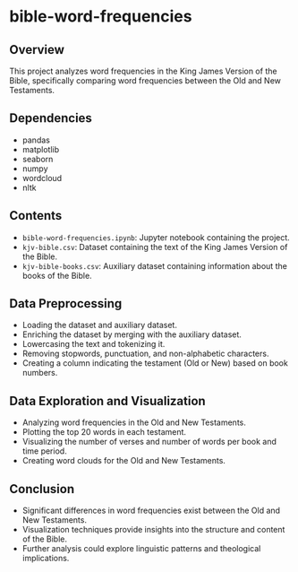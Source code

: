 # bible-word-frequencies

## Overview
This project analyzes word frequencies in the King James Version of the Bible, specifically comparing word frequencies between the Old and New Testaments.

## Dependencies
- pandas
- matplotlib
- seaborn
- numpy
- wordcloud
- nltk

## Contents
- `bible-word-frequencies.ipynb`: Jupyter notebook containing the project.
- `kjv-bible.csv`: Dataset containing the text of the King James Version of the Bible.
- `kjv-bible-books.csv`: Auxiliary dataset containing information about the books of the Bible.

## Data Preprocessing
- Loading the dataset and auxiliary dataset.
- Enriching the dataset by merging with the auxiliary dataset.
- Lowercasing the text and tokenizing it.
- Removing stopwords, punctuation, and non-alphabetic characters.
- Creating a column indicating the testament (Old or New) based on book numbers.

## Data Exploration and Visualization
- Analyzing word frequencies in the Old and New Testaments.
- Plotting the top 20 words in each testament.
- Visualizing the number of verses and number of words per book and time period.
- Creating word clouds for the Old and New Testaments.

## Conclusion
- Significant differences in word frequencies exist between the Old and New Testaments.
- Visualization techniques provide insights into the structure and content of the Bible.
- Further analysis could explore linguistic patterns and theological implications.
